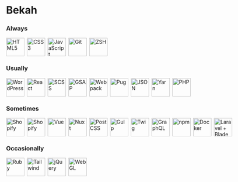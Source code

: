 # Bekah

### Always

<div style="display: flex; align-items: center">
  <img style="display: block; flex: none; object-fit: contain; height: 50px; width: 50px;" alt="HTML5" src="https://cdn.jsdelivr.net/gh/devicons/devicon/icons/html5/html5-plain-wordmark.svg" />&ensp;
  <img style="display: block; flex: none; object-fit: contain; height: 50px; width: 50px;" alt="CSS3" src="https://cdn.jsdelivr.net/gh/devicons/devicon/icons/css3/css3-original.svg" />&ensp;
  <img style="display: block; flex: none; object-fit: contain; height: 50px; width: 50px;" alt="JavaScript" src="https://cdn.jsdelivr.net/gh/devicons/devicon/icons/javascript/javascript-original.svg" />&ensp;
  <img style="display: block; flex: none; object-fit: contain; height: 50px; width: 50px;" alt="Git" src="https://cdn.jsdelivr.net/gh/devicons/devicon/icons/git/git-original.svg" />&ensp;
  <img style="display: block; flex: none; object-fit: contain; height: 50px; width: 50px;" alt="ZSH" src="https://upload.wikimedia.org/wikipedia/commons/1/1f/Z_Shell_Logo_Color_Horizontal.svg" />
  
</div>

### Usually

<div style="display: flex; align-items: center">
  <img style="display: block; flex: none; object-fit: contain; height: 50px; width: 50px;" alt="WordPress" src="https://cdn.jsdelivr.net/gh/devicons/devicon/icons/wordpress/wordpress-plain.svg" />&ensp;
  <img style="display: block; flex: none; object-fit: contain; height: 50px; width: 50px;" alt="React" src="https://cdn.jsdelivr.net/gh/devicons/devicon/icons/react/react-original.svg" />&ensp;
  <img style="display: block; flex: none; object-fit: contain; height: 50px; width: 50px;" alt="SCSS" src="https://cdn.jsdelivr.net/gh/devicons/devicon/icons/sass/sass-original.svg" />&ensp;
  <img style="display: block; flex: none; object-fit: contain; height: 50px; width: 50px;" alt="GSAP" src="https://cdn.worldvectorlogo.com/logos/gsap-greensock.svg" />&ensp;
  <img style="display: block; flex: none; object-fit: contain; height: 50px; width: 50px;" alt="Webpack" src="https://cdn.jsdelivr.net/gh/devicons/devicon/icons/webpack/webpack-original.svg" />&ensp;
  <img style="display: block; flex: none; object-fit: contain; height: 50px; width: 50px;" alt="Pug" src="https://symbols.getvecta.com/stencil_92/58_pug-icon.45a265fc64.svg" />&ensp;
  <img style="display: block; flex: none; object-fit: contain; height: 50px; width: 50px;" alt="JSON" src="https://upload.wikimedia.org/wikipedia/commons/c/c9/JSON_vector_logo.svg" />&ensp;
  <img style="display: block; flex: none; object-fit: contain; height: 50px; width: 50px;" alt="Yarn" src="https://cdn.jsdelivr.net/gh/devicons/devicon/icons/yarn/yarn-original-wordmark.svg" />&ensp;
  <img style="display: block; flex: none; object-fit: contain; height: 50px; width: 50px;" alt="PHP" src="https://cdn.jsdelivr.net/gh/devicons/devicon/icons/php/php-plain.svg" />
</div>

### Sometimes

<div style="display: flex; align-items: center">
  <img style="display: block; flex: none; object-fit: contain; height: 50px; width: 50px;" alt="Shopify" src="https://cdn.freebiesupply.com/logos/large/2x/shopify-logo-svg-vector.svg" />&ensp;
  <img style="display: block; flex: none; object-fit: contain; height: 50px; width: 50px;" alt="Shopify" src="https://cdn.jsdelivr.net/gh/devicons/devicon/icons/gatsby/gatsby-plain.svg" />&ensp;
  <img style="display: block; flex: none; object-fit: contain; height: 50px; width: 50px;" alt="Vue" src="https://cdn.jsdelivr.net/gh/devicons/devicon/icons/vuejs/vuejs-original.svg" />&ensp;
  <img style="display: block; flex: none; object-fit: contain; height: 50px; width: 50px;" alt="Nuxt" src="https://cdn.jsdelivr.net/gh/devicons/devicon/icons/nuxtjs/nuxtjs-original.svg" />&ensp;
  <img style="display: block; flex: none; object-fit: contain; height: 50px; width: 50px;" alt="PostCSS" src="https://upload.wikimedia.org/wikipedia/commons/thumb/b/bc/PostCSS_Logo.svg/450px-PostCSS_Logo.svg.png" />&ensp;
  <img style="display: block; flex: none; object-fit: contain; height: 50px; width: 50px;" alt="Gulp" src="https://cdn.jsdelivr.net/gh/devicons/devicon/icons/gulp/gulp-plain.svg" />&ensp;
  <img style="display: block; flex: none; object-fit: contain; height: 50px; width: 50px;" alt="Twig" src="https://svgur.com/i/1ja.svg" />&ensp;
  <img style="display: block; flex: none; object-fit: contain; height: 50px; width: 50px;" alt="GraphQL" src="https://cdn.jsdelivr.net/gh/devicons/devicon/icons/graphql/graphql-plain.svg" />&ensp;
  <img style="display: block; flex: none; object-fit: contain; height: 50px; width: 50px;" alt="npm" src="https://cdn.jsdelivr.net/gh/devicons/devicon/icons/npm/npm-original-wordmark.svg" />&ensp;
  <img style="display: block; flex: none; object-fit: contain; height: 50px; width: 50px;" alt="Docker" src="https://cdn.jsdelivr.net/gh/devicons/devicon/icons/docker/docker-original.svg" />&ensp;
  <img style="display: block; flex: none; object-fit: contain; height: 50px; width: 50px;" alt="Laravel + Blade" src="https://upload.wikimedia.org/wikipedia/commons/9/9a/Laravel.svg" />
</div>

### Occasionally

<div style="display: flex; align-items: center">
  <img style="display: block; flex: none; object-fit: contain; height: 50px; width: 50px;" alt="Ruby" src="https://cdn.jsdelivr.net/gh/devicons/devicon/icons/ruby/ruby-plain.svg" />&ensp;
  <img style="display: block; flex: none; object-fit: contain; height: 50px; width: 50px;" alt="Tailwind" src="https://cdn.worldvectorlogo.com/logos/tailwind-css-2.svg" />&ensp;
  <img style="display: block; flex: none; object-fit: contain; height: auto; width: 50px" alt="jQuery" src="https://cdn.jsdelivr.net/gh/devicons/devicon/icons/jquery/jquery-original.svg" />&ensp;
  <img style="display: block; flex: none; object-fit: contain; height: 50px; width: 50px;" alt="WebGL" src="https://upload.wikimedia.org/wikipedia/commons/2/25/WebGL_Logo.svg" />
</div>